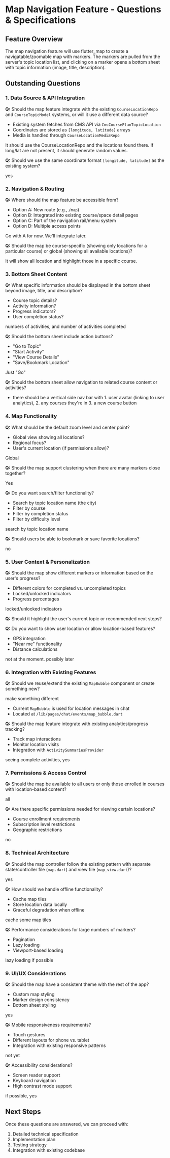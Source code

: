 # Map Navigation Feature - Questions & Specifications

## Feature Overview

The map navigation feature will use flutter_map to create a navigatable/zoomable map with markers. The markers are pulled from the server's topic location list, and clicking on a marker opens a bottom sheet with topic information (image, title, description).

## Outstanding Questions

### 1. Data Source & API Integration

**Q:** Should the map feature integrate with the existing `CourseLocationRepo` and `CourseTopicModel` systems, or will it use a different data source?

- Existing system fetches from CMS API via `CmsCoursePlanTopicLocation`
- Coordinates are stored as `[longitude, latitude]` arrays
- Media is handled through `CourseLocationMediaRepo`

It should use the CourseLocationRepo and the locations found there. If long/lat are not present, it should generate random values.

**Q:** Should we use the same coordinate format `[longitude, latitude]` as the existing system?

yes

### 2. Navigation & Routing

**Q:** Where should the map feature be accessible from?

- Option A: New route (e.g., `/map`)
- Option B: Integrated into existing course/space detail pages
- Option C: Part of the navigation rail/menu system
- Option D: Multiple access points

Go with A for now. We'll integrate later.

**Q:** Should the map be course-specific (showing only locations for a particular course) or global (showing all available locations)?

It will show all location and highlight those in a specific course.

### 3. Bottom Sheet Content

**Q:** What specific information should be displayed in the bottom sheet beyond image, title, and description?

- Course topic details?
- Activity information?
- Progress indicators?
- User completion status?

numbers of activities, and number of activities completed

**Q:** Should the bottom sheet include action buttons?

- "Go to Topic"
- "Start Activity"
- "View Course Details"
- "Save/Bookmark Location"

Just "Go"

**Q:** Should the bottom sheet allow navigation to related course content or activities?

- there should be a vertical side nav bar with 1. user avatar (linking to user analytics), 2. any courses they're in 3. a new course button

### 4. Map Functionality

**Q:** What should be the default zoom level and center point?

- Global view showing all locations?
- Regional focus?
- User's current location (if permissions allow)?

Global

**Q:** Should the map support clustering when there are many markers close together?

Yes

**Q:** Do you want search/filter functionality?

- Search by topic location name (the city)
- Filter by course
- Filter by completion status
- Filter by difficulty level

search by topic location name

**Q:** Should users be able to bookmark or save favorite locations?

no

### 5. User Context & Personalization

**Q:** Should the map show different markers or information based on the user's progress?

- Different colors for completed vs. uncompleted topics
- Locked/unlocked indicators
- Progress percentages

locked/unlocked indicators

**Q:** Should it highlight the user's current topic or recommended next steps?

**Q:** Do you want to show user location or allow location-based features?

- GPS integration
- "Near me" functionality
- Distance calculations

not at the moment. possibly later

### 6. Integration with Existing Features

**Q:** Should we reuse/extend the existing `MapBubble` component or create something new?

make something different

- Current `MapBubble` is used for location messages in chat
- Located at `/lib/pages/chat/events/map_bubble.dart`

**Q:** Should the map feature integrate with existing analytics/progress tracking?

- Track map interactions
- Monitor location visits
- Integration with `ActivitySummariesProvider`

seeing complete activities, yes

### 7. Permissions & Access Control

**Q:** Should the map be available to all users or only those enrolled in courses with location-based content?

all

**Q:** Are there specific permissions needed for viewing certain locations?

- Course enrollment requirements
- Subscription level restrictions
- Geographic restrictions

no

### 8. Technical Architecture

**Q:** Should the map controller follow the existing pattern with separate state/controller file (`map.dart`) and view file (`map_view.dart`)?

yes

**Q:** How should we handle offline functionality?

- Cache map tiles
- Store location data locally
- Graceful degradation when offline

cache some map tiles

**Q:** Performance considerations for large numbers of markers?

- Pagination
- Lazy loading
- Viewport-based loading

lazy loading if possible

### 9. UI/UX Considerations

**Q:** Should the map have a consistent theme with the rest of the app?

- Custom map styling
- Marker design consistency
- Bottom sheet styling

yes

**Q:** Mobile responsiveness requirements?

- Touch gestures
- Different layouts for phone vs. tablet
- Integration with existing responsive patterns

not yet

**Q:** Accessibility considerations?

- Screen reader support
- Keyboard navigation
- High contrast mode support

if possible, yes

## Next Steps

Once these questions are answered, we can proceed with:

1. Detailed technical specification
2. Implementation plan
3. Testing strategy
4. Integration with existing codebase
